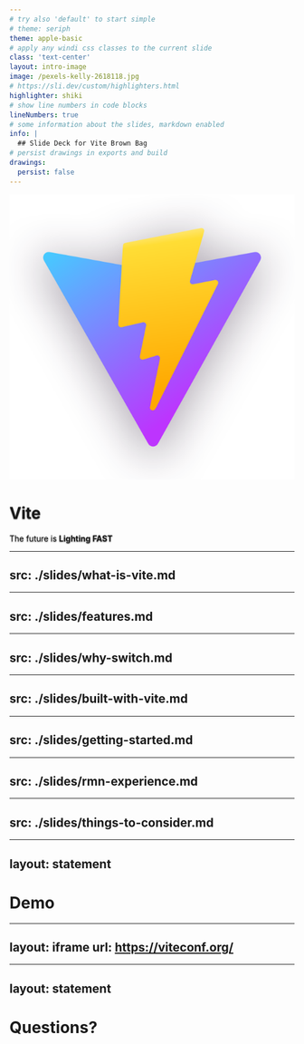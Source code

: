 ```yaml
---
# try also 'default' to start simple
# theme: seriph
theme: apple-basic
# apply any windi css classes to the current slide
class: 'text-center'
layout: intro-image
image: /pexels-kelly-2618118.jpg
# https://sli.dev/custom/highlighters.html
highlighter: shiki
# show line numbers in code blocks
lineNumbers: true
# some information about the slides, markdown enabled
info: |
  ## Slide Deck for Vite Brown Bag
# persist drawings in exports and build
drawings:
  persist: false
---
```


<div class='flex flex-col justify-center items-center'>
  <img src="/vite-logo.png" class="h-90 shadow mb-60" />

  <div class="absolute bottom-10">
    <h1 class='text-xxl shadow' style="text-shadow: 0 1px 2px #000000ab;">Vite</h1>
    <p style="text-shadow: 0 1px 2px #000000ab;">The future is <strong>Lighting FAST</strong></p>
  </div>
</div>

---
src: ./slides/what-is-vite.md
---

---
src: ./slides/features.md
---

---
src: ./slides/why-switch.md
---

---
src: ./slides/built-with-vite.md
---

---
src: ./slides/getting-started.md
---

---
src: ./slides/rmn-experience.md
---

---
src: ./slides/things-to-consider.md
---

---
layout: statement
---

# Demo

--- 
layout: iframe
url: https://viteconf.org/
---

---
layout: statement
---

# Questions?
